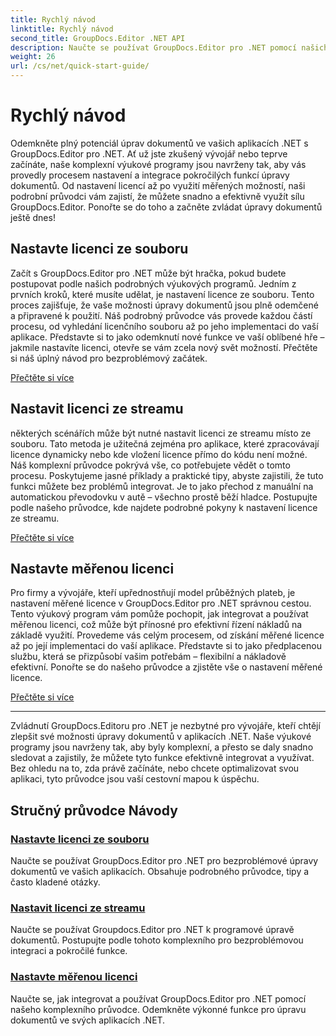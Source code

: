 ```yaml
---
title: Rychlý návod
linktitle: Rychlý návod
second_title: GroupDocs.Editor .NET API
description: Naučte se používat GroupDocs.Editor pro .NET pomocí našich komplexních výukových programů. Nastavte licence, integrujte funkce a odemkněte výkonné možnosti úpravy dokumentů.
weight: 26
url: /cs/net/quick-start-guide/
---
```


# Rychlý návod

Odemkněte plný potenciál úprav dokumentů ve vašich aplikacích .NET s GroupDocs.Editor pro .NET. Ať už jste zkušený vývojář nebo teprve začínáte, naše komplexní výukové programy jsou navrženy tak, aby vás provedly procesem nastavení a integrace pokročilých funkcí úpravy dokumentů. Od nastavení licencí až po využití měřených možností, naši podrobní průvodci vám zajistí, že můžete snadno a efektivně využít sílu GroupDocs.Editor. Ponořte se do toho a začněte zvládat úpravy dokumentů ještě dnes!
## Nastavte licenci ze souboru

Začít s GroupDocs.Editor pro .NET může být hračka, pokud budete postupovat podle našich podrobných výukových programů. Jedním z prvních kroků, které musíte udělat, je nastavení licence ze souboru. Tento proces zajišťuje, že vaše možnosti úpravy dokumentů jsou plně odemčené a připravené k použití. Náš podrobný průvodce vás provede každou částí procesu, od vyhledání licenčního souboru až po jeho implementaci do vaší aplikace. Představte si to jako odemknutí nové funkce ve vaší oblíbené hře – jakmile nastavíte licenci, otevře se vám zcela nový svět možností. Přečtěte si náš úplný návod pro bezproblémový začátek.

[Přečtěte si více](./set-license-from-file/)

## Nastavit licenci ze streamu

některých scénářích může být nutné nastavit licenci ze streamu místo ze souboru. Tato metoda je užitečná zejména pro aplikace, které zpracovávají licence dynamicky nebo kde vložení licence přímo do kódu není možné. Náš komplexní průvodce pokrývá vše, co potřebujete vědět o tomto procesu. Poskytujeme jasné příklady a praktické tipy, abyste zajistili, že tuto funkci můžete bez problémů integrovat. Je to jako přechod z manuální na automatickou převodovku v autě – všechno prostě běží hladce. Postupujte podle našeho průvodce, kde najdete podrobné pokyny k nastavení licence ze streamu.

[Přečtěte si více](./set-license-from-stream/)

## Nastavte měřenou licenci

Pro firmy a vývojáře, kteří upřednostňují model průběžných plateb, je nastavení měřené licence v GroupDocs.Editor pro .NET správnou cestou. Tento výukový program vám pomůže pochopit, jak integrovat a používat měřenou licenci, což může být přínosné pro efektivní řízení nákladů na základě využití. Provedeme vás celým procesem, od získání měřené licence až po její implementaci do vaší aplikace. Představte si to jako předplacenou službu, která se přizpůsobí vašim potřebám – flexibilní a nákladově efektivní. Ponořte se do našeho průvodce a zjistěte vše o nastavení měřené licence.

[Přečtěte si více](./set-metered-license/)

---

Zvládnutí GroupDocs.Editoru pro .NET je nezbytné pro vývojáře, kteří chtějí zlepšit své možnosti úpravy dokumentů v aplikacích .NET. Naše výukové programy jsou navrženy tak, aby byly komplexní, a přesto se daly snadno sledovat a zajistily, že můžete tyto funkce efektivně integrovat a využívat. Bez ohledu na to, zda právě začínáte, nebo chcete optimalizovat svou aplikaci, tyto průvodce jsou vaší cestovní mapou k úspěchu.
## Stručný průvodce Návody
### [Nastavte licenci ze souboru](./set-license-from-file/)
Naučte se používat GroupDocs.Editor pro .NET pro bezproblémové úpravy dokumentů ve vašich aplikacích. Obsahuje podrobného průvodce, tipy a často kladené otázky.
### [Nastavit licenci ze streamu](./set-license-from-stream/)
Naučte se používat Groupdocs.Editor pro .NET k programové úpravě dokumentů. Postupujte podle tohoto komplexního pro bezproblémovou integraci a pokročilé funkce.
### [Nastavte měřenou licenci](./set-metered-license/)
Naučte se, jak integrovat a používat GroupDocs.Editor pro .NET pomocí našeho komplexního průvodce. Odemkněte výkonné funkce pro úpravu dokumentů ve svých aplikacích .NET.